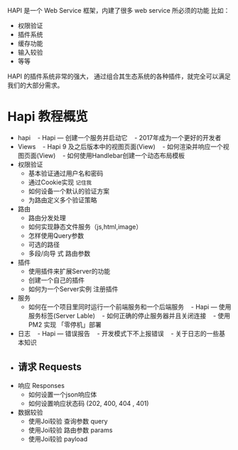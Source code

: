 
HAPI 是一个 Web Service 框架，内建了很多 web service 所必须的功能 比如：

- 权限验证
- 插件系统
- 缓存功能
- 输入较验
- 等等


HAPI 的插件系统非常的强大， 通过组合其生态系统的各种插件，就完全可以满足我们的大部分需求。

# Hapi 教程概览

- hapi
    - Hapi — 创建一个服务并启动它
    - 2017年成为一个更好的开发者
- Views
    - Hapi 9 及之后版本中的视图页面(View) 
    - 如何渲染并响应一个视图页面(View)
    - 如何使用Handlebar创建一个动态布局模板
- 权限验证
    - 基本验证通过用户名和密码
    - 通过Cookie实现 `记住我`
    - 如何设备一个默认的验证方案
    - 为路由定义多个验证策略
- 路由
    - 路由分发处理
    - 如何实现静态文件服务（js,html,image）
    - 怎样使用Query参数
    - 可选的路径
    - 多段/向导 式 路由参数
- 插件
    - 使用插件来扩展Server的功能
    - 创建一个自己的插件
    - 如何为一个Server实例 注册插件
- 服务
    - 如何在一个项目里同时运行一个前端服务和一个后端服务
    - Hapi — 使用服务标签(Server Lable)
    - 如何正确的停止服务器并且关闭连接
    - 使用 PM2 实现 「零停机」部署
- 日志
    - Hapi — 错误报告
    - 开发模式下不上报错误
    - 关于日志的一些基本知识
- 请求 Requests
    -
- 响应 Responses
    - 如何设置一个json响应体
    - 如何设置响应状态码 (202, 400, 404 , 401)
- 数据较验
    - 使用Joi较验 查询参数 query
    - 使用Joi较验 路由参数 params
    - 使用Joi较验 payload


